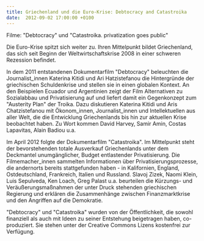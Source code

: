 ```yaml
---
title: Griechenland und die Euro-Krise: Debtocracy and Catastroika
date:  2012-09-02 17:00:00 +0100
---
```


Filme: "Debtocracy" und "Catastroika. privatization goes
public"



Die Euro-Krise spitzt sich weiter zu. Ihren Mittelpunkt bildet
Griechenland, das sich seit Beginn der Weltwirtschaftskrise 2008 in einer
schweren Rezession befindet.


In dem 2011 entstandenen Dokumentarfilm "Debtocracy" beleuchten die
Journalist_innen Katerina Kitidi und Ari Hatzistefanou die Hintergründe
der griechischen Schuldenkrise und stellen sie in einen globalen
Kontext. An den Beispielen Ecuador und Argentinien zeigt der Film
Alternativen zu Sozialabbau und Privatisierung auf und liefert damit ein
Gegenkonzept zum "Austerity Plan" der Troika. Dazu diskutieren Katerina
Kitidi und Aris Chatzistefanou mit Ökonom_innen, Journalist_innen und
Intellektuellen aus aller Welt, die die Entwicklung Griechenlands bis hin
zur aktuellen Krise beobachtet haben. Zu Wort kommen David Harvey, Samir
Amin, Costas Lapavitas, Alain Badiou u.a.


Im April 2012 folgte der Dokumentarfilm "Catastroika". Im Mittelpunkt
steht der bevorstehenden totale Ausverkauf Griechenlands unter dem
Deckmantel unumgänglicher, Budget entlastender Privatisierung. Die
Filmemacher_innen sammelten Informationen über Privatisierungsprozesse,
die andernorts bereits stattgefunden haben - in Kalifornien, England,
Ostdeutschland, Frankreich, Italien und Russland. Slavoj Zizek, Naomi
Klein, Luis Sepulveda, Ken Loach, Greg Palast u.a. beurteilen die
Kürzungs- und Veräußerungsmaßnahmen der unter Druck stehenden griechischen
Regierung und erklären die Zusammenhänge zwischen Finanzmarktkrise und den
Angriffen auf die Demokratie.


"Debtocracy" und "Catastroika" wurden von der Öffentlichkeit, die
sowohl finanziell als auch mit Ideen zu seiner Entstehung beigetragen
haben, co-produziert. Sie stehen unter der Creative Commons Lizens
kostenfrei zur Verfügung.


